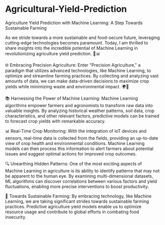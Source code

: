 # Agricultural-Yield-Prediction
Agriculture Yield Prediction with Machine Learning: A Step Towards Sustainable Farming

As we stride towards a more sustainable and food-secure future, leveraging cutting-edge technologies becomes paramount. Today, I am thrilled to share insights into the incredible potential of Machine Learning in revolutionizing agriculture yield prediction. 🌱📊

🌐 Embracing Precision Agriculture:
Enter "Precision Agriculture," a paradigm that utilizes advanced technologies, like Machine Learning, to optimize and streamline farming practices. By collecting and analyzing vast amounts of data, we can make data-driven decisions to maximize crop yields while minimizing waste and environmental impact. 🌍🍃

📚 Harnessing the Power of Machine Learning:
Machine Learning algorithms empower farmers and agronomists to transform raw data into valuable insights. By analyzing historical weather patterns, soil data, crop characteristics, and other relevant factors, predictive models can be trained to forecast crop yields with remarkable accuracy.

📊 Real-Time Crop Monitoring:
With the integration of IoT devices and sensors, real-time data is collected from the fields, providing an up-to-date view of crop health and environmental conditions. Machine Learning models can then process this information to alert farmers about potential issues and suggest optimal actions for improved crop outcomes.

🔍 Unearthing Hidden Patterns:
One of the most exciting aspects of Machine Learning in agriculture is its ability to identify patterns that may not be apparent to the human eye. By examining multi-dimensional datasets, ML algorithms can discover correlations between various factors and yield fluctuations, enabling more precise interventions to boost productivity.

🏅 Towards Sustainable Farming:
By embracing technology, like Machine Learning, we are taking significant strides towards sustainable farming practices. Predictive agriculture yield models enable us to optimize resource usage and contribute to global efforts in combating food insecurity.
